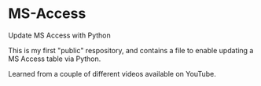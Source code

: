 # MS-Access
Update MS Access with Python

This is my first "public" respository, and contains a file to enable updating a MS Access table via Python.

Learned from a couple of different videos available on YouTube.
